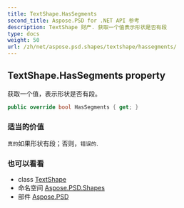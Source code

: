```yaml
---
title: TextShape.HasSegments
second_title: Aspose.PSD for .NET API 参考
description: TextShape 财产. 获取一个值表示形状是否有段
type: docs
weight: 50
url: /zh/net/aspose.psd.shapes/textshape/hassegments/
---
```

## TextShape.HasSegments property

获取一个值，表示形状是否有段。

```csharp
public override bool HasSegments { get; }
```

### 适当的价值

`真的`如果形状有段；否则，`错误的`.

### 也可以看看

* class [TextShape](../)
* 命名空间 [Aspose.PSD.Shapes](../../textshape/)
* 部件 [Aspose.PSD](../../../)


